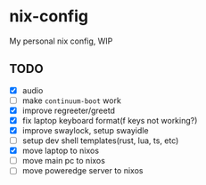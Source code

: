# nix-config

My personal nix config, WIP

## TODO

- [x] audio
- [ ] make `continuum-boot` work
- [x] improve regreeter/greetd
- [x] fix laptop keyboard format(f keys not working?)
- [x] improve swaylock, setup swayidle
- [ ] setup dev shell templates(rust, lua, ts, etc)
- [x] move laptop to nixos
- [ ] move main pc to nixos
- [ ] move poweredge server to nixos
